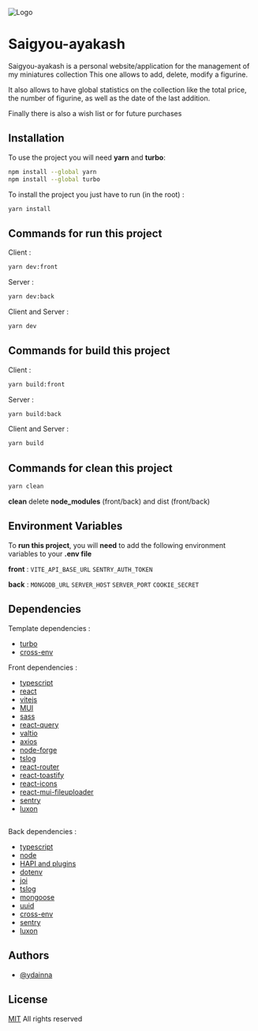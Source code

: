 
![Logo](https://saigyou-ayakash.com/images/logo.svg)


# Saigyou-ayakash

Saigyou-ayakash is a personal website/application for the management of my miniatures collection
This one allows to add, delete, modify a figurine.

It also allows to have global statistics on the collection like the total price, the number of figurine, as well as the date of the last addition.

Finally there is also a wish list or for future purchases


## Installation

To use the project you will need **yarn** and **turbo**:
```bash
npm install --global yarn
npm install --global turbo
```

To install the project you just have to run (in the root) :
```bash
yarn install
```
    
## Commands for run this project
Client : 
```bash
yarn dev:front
```

Server :
```bash
yarn dev:back
```

Client and Server :
```bash
yarn dev
```

## Commands for build this project
Client : 
```bash
yarn build:front
```

Server :
```bash
yarn build:back
```

Client and Server :
```bash
yarn build
```

## Commands for clean this project
```bash
yarn clean
```

**clean** delete **node_modules** (front/back) and dist (front/back)

## Environment Variables

To **run this project**, you will **need** to add the following environment variables to your **.env file**

**front** :
`VITE_API_BASE_URL`
`SENTRY_AUTH_TOKEN`

**back** :
`MONGODB_URL`
`SERVER_HOST`
`SERVER_PORT`
`COOKIE_SECRET`


## Dependencies

Template dependencies :
- [turbo](https://turbo.build/repo)
- [cross-env](https://github.com/kentcdodds/cross-env)

Front dependencies :
- [typescript](https://www.typescriptlang.org/)
- [react](https://fr.reactjs.org/)
- [vitejs](https://vitejs.dev/)
- [MUI](https://mui.com/material-ui)
- [sass](https://sass-lang.com/)
- [react-query](https://react-query-v3.tanstack.com/)
- [valtio](https://valtio.pmnd.rs/)
- [axios](https://axios-http.com/)
- [node-forge](https://github.com/digitalbazaar/forge)
- [tslog](https://tslog.js.org/#/)
- [react-router](https://reactrouter.com/en/main)
- [react-toastify](https://fkhadra.github.io/react-toastify/introduction)
- [react-icons](https://react-icons.github.io/react-icons/)
- [react-mui-fileuploader](https://github.com/rouftom/react-mui-fileuploader)
- [sentry](https://sentry.io)
- [luxon](https://moment.github.io/luxon/#/)

## 

Back dependencies :
- [typescript](https://www.typescriptlang.org/)
- [node](https://nodejs.org/en/)
- [HAPI and plugins](https://hapi.dev/)
- [dotenv](https://github.com/motdotla/dotenv)
- [joi](https://joi.dev/api/?v=17.7.0)
- [tslog](https://tslog.js.org/#/)
- [mongoose](https://mongoosejs.com/)
- [uuid](https://github.com/uuidjs/uuid)
- [cross-env](https://github.com/kentcdodds/cross-env)
- [sentry](https://sentry.io)
- [luxon](https://moment.github.io/luxon/#/)

## Authors

- [@ydainna](https://www.github.com/ydainna)

## License

[MIT](https://choosealicense.com/licenses/mit/)
All rights reserved
